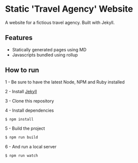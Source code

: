 # Static 'Travel Agency' Website

A website for a fictious travel agency. Built with Jekyll.

## Features

  - Statically generated pages using MD
  - Javascripts bundled using rollup

## How to run

1 - Be sure to have the latest Node, NPM and Ruby installed

2 - Install [Jekyll](https://jekyllrb.com/docs/) 

3 - Clone this repository

4 - Install dependencies
```sh
$ npm install
```

5 - Build the project
```sh
$ npm run build
```

6 - And run a local server
```sh
$ npm run watch
```